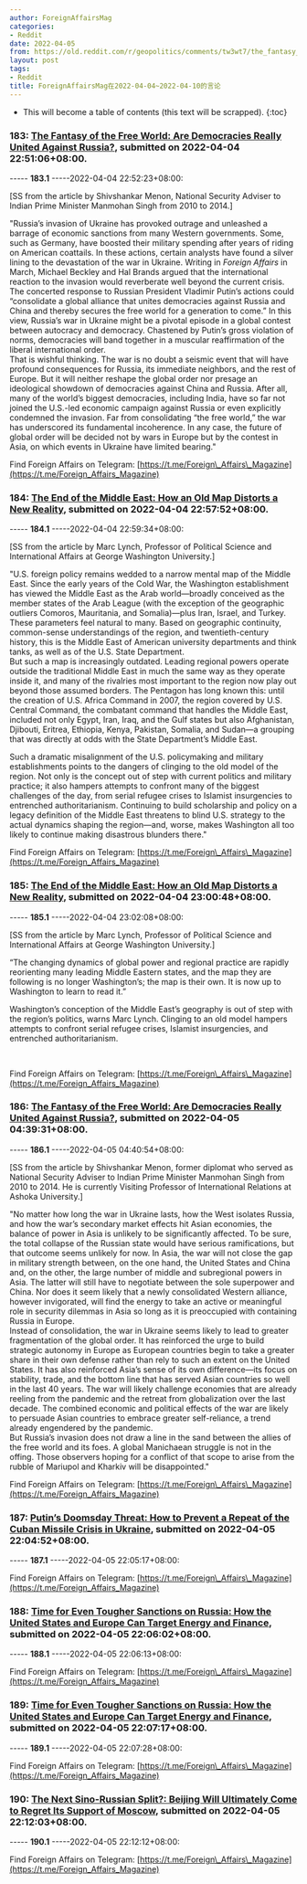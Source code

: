 ```yaml
---
author: ForeignAffairsMag
categories:
- Reddit
date: 2022-04-05
from: https://old.reddit.com/r/geopolitics/comments/tw3wt7/the_fantasy_of_the_free_world_are_democracies/
layout: post
tags:
- Reddit
title: ForeignAffairsMag在2022-04-04~2022-04-10的言论
---
```


* This will become a table of contents (this text will be scrapped).
{:toc}

### 183: [The Fantasy of the Free World: Are Democracies Really United Against Russia?](https://old.reddit.com/r/geopolitics/comments/tw3wt7/the_fantasy_of_the_free_world_are_democracies/), submitted on 2022-04-04 22:51:06+08:00.

----- __183.1__ -----2022-04-04 22:52:23+08:00:

\[SS from the article by Shivshankar Menon, National Security Adviser to Indian Prime Minister Manmohan Singh from 2010 to 2014.\]

"Russia’s invasion of Ukraine has provoked outrage and unleashed a barrage of economic sanctions from many Western governments. Some, such as Germany, have boosted their military spending after years of riding on American coattails. In these actions, certain analysts have found a silver lining to the devastation of the war in Ukraine. Writing in *Foreign Affairs* in March, Michael Beckley and Hal Brands argued that the international reaction to the invasion would reverberate well beyond the current crisis. The concerted response to Russian President Vladimir Putin’s actions could “consolidate a global alliance that unites democracies against Russia and China and thereby secures the free world for a generation to come.” In this view, Russia’s war in Ukraine might be a pivotal episode in a global contest between autocracy and democracy. Chastened by Putin’s gross violation of norms, democracies will band together in a muscular reaffirmation of the liberal international order.  
That is wishful thinking. The war is no doubt a seismic event that will have profound consequences for Russia, its immediate neighbors, and the rest of Europe. But it will neither reshape the global order nor presage an ideological showdown of democracies against China and Russia. After all, many of the world’s biggest democracies, including India, have so far not joined the U.S.-led economic campaign against Russia or even explicitly condemned the invasion. Far from consolidating “the free world,” the war has underscored its fundamental incoherence. In any case, the future of global order will be decided not by wars in Europe but by the contest in Asia, on which events in Ukraine have limited bearing."  


Find Foreign Affairs on Telegram: [https://t.me/Foreign\_Affairs\_Magazine](https://t.me/Foreign_Affairs_Magazine)

### 184: [The End of the Middle East: How an Old Map Distorts a New Reality](https://old.reddit.com/r/lebanon/comments/tw42ed/the_end_of_the_middle_east_how_an_old_map/), submitted on 2022-04-04 22:57:52+08:00.

----- __184.1__ -----2022-04-04 22:59:34+08:00:

\[SS from the article by Marc Lynch, Professor of Political Science and International Affairs at George Washington University.\]

"U.S. foreign policy remains wedded to a narrow mental map of the Middle East. Since the early years of the Cold War, the Washington establishment has viewed the Middle East as the Arab world—broadly conceived as the member states of the Arab League (with the exception of the geographic outliers Comoros, Mauritania, and Somalia)—plus Iran, Israel, and Turkey. These parameters feel natural to many. Based on geographic continuity, common-sense understandings of the region, and twentieth-century history, this is the Middle East of American university departments and think tanks, as well as of the U.S. State Department.  
But such a map is increasingly outdated. Leading regional powers operate outside the traditional Middle East in much the same way as they operate inside it, and many of the rivalries most important to the region now play out beyond those assumed borders. The Pentagon has long known this: until the creation of U.S. Africa Command in 2007, the region covered by U.S. Central Command, the combatant command that handles the Middle East, included not only Egypt, Iran, Iraq, and the Gulf states but also Afghanistan, Djibouti, Eritrea, Ethiopia, Kenya, Pakistan, Somalia, and Sudan—a grouping that was directly at odds with the State Department’s Middle East.

Such a dramatic misalignment of the U.S. policymaking and military establishments points to the dangers of clinging to the old model of the region. Not only is the concept out of step with current politics and military practice; it also hampers attempts to confront many of the biggest challenges of the day, from serial refugee crises to Islamist insurgencies to entrenched authoritarianism. Continuing to build scholarship and policy on a legacy definition of the Middle East threatens to blind U.S. strategy to the actual dynamics shaping the region—and, worse, makes Washington all too likely to continue making disastrous blunders there."

Find Foreign Affairs on Telegram: [https://t.me/Foreign\_Affairs\_Magazine](https://t.me/Foreign_Affairs_Magazine)

### 185: [The End of the Middle East: How an Old Map Distorts a New Reality](https://old.reddit.com/r/TrueReddit/comments/tw4544/the_end_of_the_middle_east_how_an_old_map/), submitted on 2022-04-04 23:00:48+08:00.

----- __185.1__ -----2022-04-04 23:02:08+08:00:

\[SS from the article by Marc Lynch, Professor of Political Science and International Affairs at George Washington University.\]

“The changing dynamics of global power and regional practice are rapidly reorienting many leading Middle Eastern states, and the map they are following is no longer Washington’s; the map is their own. It is now up to Washington to learn to read it.” 

Washington’s conception of the Middle East’s geography is out of step with the region’s politics, warns Marc Lynch. Clinging to an old model hampers attempts to confront serial refugee crises, Islamist insurgencies, and entrenched authoritarianism. 

&#x200B;

Find Foreign Affairs on Telegram: [https://t.me/Foreign\_Affairs\_Magazine](https://t.me/Foreign_Affairs_Magazine)

### 186: [The Fantasy of the Free World: Are Democracies Really United Against Russia?](https://old.reddit.com/r/IndiaSpeaks/comments/twcf54/the_fantasy_of_the_free_world_are_democracies/), submitted on 2022-04-05 04:39:31+08:00.

----- __186.1__ -----2022-04-05 04:40:54+08:00:

\[SS from the article by Shivshankar Menon, former diplomat who served as National Security Adviser to Indian Prime Minister Manmohan Singh from 2010 to 2014. He is currently Visiting Professor of International Relations at Ashoka University.\]

"No matter how long the war in Ukraine lasts, how the West isolates Russia, and how the war’s secondary market effects hit Asian economies, the balance of power in Asia is unlikely to be significantly affected. To be sure, the total collapse of the Russian state would have serious ramifications, but that outcome seems unlikely for now. In Asia, the war will not close the gap in military strength between, on the one hand, the United States and China and, on the other, the large number of middle and subregional powers in Asia. The latter will still have to negotiate between the sole superpower and China. Nor does it seem likely that a newly consolidated Western alliance, however invigorated, will find the energy to take an active or meaningful role in security dilemmas in Asia so long as it is preoccupied with containing Russia in Europe.  
Instead of consolidation, the war in Ukraine seems likely to lead to greater fragmentation of the global order. It has reinforced the urge to build strategic autonomy in Europe as European countries begin to take a greater share in their own defense rather than rely to such an extent on the United States. It has also reinforced Asia’s sense of its own difference—its focus on stability, trade, and the bottom line that has served Asian countries so well in the last 40 years. The war will likely challenge economies that are already reeling from the pandemic and the retreat from globalization over the last decade. The combined economic and political effects of the war are likely to persuade Asian countries to embrace greater self-reliance, a trend already engendered by the pandemic.  
But Russia’s invasion does not draw a line in the sand between the allies of the free world and its foes. A global Manichaean struggle is not in the offing. Those observers hoping for a conflict of that scope to arise from the rubble of Mariupol and Kharkiv will be disappointed."

Find Foreign Affairs on Telegram: [https://t.me/Foreign\_Affairs\_Magazine](https://t.me/Foreign_Affairs_Magazine)

### 187: [Putin’s Doomsday Threat: How to Prevent a Repeat of the Cuban Missile Crisis in Ukraine](https://old.reddit.com/r/UkrainianConflict/comments/twvq03/putins_doomsday_threat_how_to_prevent_a_repeat_of/), submitted on 2022-04-05 22:04:52+08:00.

----- __187.1__ -----2022-04-05 22:05:17+08:00:

Find Foreign Affairs on Telegram: [https://t.me/Foreign\_Affairs\_Magazine](https://t.me/Foreign_Affairs_Magazine)

### 188: [Time for Even Tougher Sanctions on Russia: How the United States and Europe Can Target Energy and Finance](https://old.reddit.com/r/ukraine/comments/twvqv3/time_for_even_tougher_sanctions_on_russia_how_the/), submitted on 2022-04-05 22:06:02+08:00.

----- __188.1__ -----2022-04-05 22:06:13+08:00:

Find Foreign Affairs on Telegram: [https://t.me/Foreign\_Affairs\_Magazine](https://t.me/Foreign_Affairs_Magazine)

### 189: [Time for Even Tougher Sanctions on Russia: How the United States and Europe Can Target Energy and Finance](https://old.reddit.com/r/europe/comments/twvrsc/time_for_even_tougher_sanctions_on_russia_how_the/), submitted on 2022-04-05 22:07:17+08:00.

----- __189.1__ -----2022-04-05 22:07:28+08:00:

Find Foreign Affairs on Telegram: [https://t.me/Foreign\_Affairs\_Magazine](https://t.me/Foreign_Affairs_Magazine)

### 190: [The Next Sino-Russian Split?: Beijing Will Ultimately Come to Regret Its Support of Moscow](https://old.reddit.com/r/RussiaUkraineWar2022/comments/twvvlx/the_next_sinorussian_split_beijing_will/), submitted on 2022-04-05 22:12:03+08:00.

----- __190.1__ -----2022-04-05 22:12:12+08:00:

Find Foreign Affairs on Telegram: [https://t.me/Foreign\_Affairs\_Magazine](https://t.me/Foreign_Affairs_Magazine)

